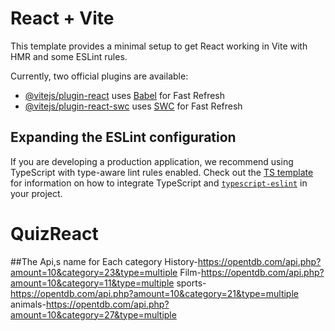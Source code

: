 # React + Vite

This template provides a minimal setup to get React working in Vite with HMR and some ESLint rules.

Currently, two official plugins are available:

- [@vitejs/plugin-react](https://github.com/vitejs/vite-plugin-react/blob/main/packages/plugin-react) uses [Babel](https://babeljs.io/) for Fast Refresh
- [@vitejs/plugin-react-swc](https://github.com/vitejs/vite-plugin-react/blob/main/packages/plugin-react-swc) uses [SWC](https://swc.rs/) for Fast Refresh

## Expanding the ESLint configuration

If you are developing a production application, we recommend using TypeScript with type-aware lint rules enabled. Check out the [TS template](https://github.com/vitejs/vite/tree/main/packages/create-vite/template-react-ts) for information on how to integrate TypeScript and [`typescript-eslint`](https://typescript-eslint.io) in your project.
# QuizReact

##The
 Api,s name for Each category
 History-https://opentdb.com/api.php?amount=10&category=23&type=multiple
 Film-https://opentdb.com/api.php?amount=10&category=11&type=multiple
 sports-https://opentdb.com/api.php?amount=10&category=21&type=multiple
 animals-https://opentdb.com/api.php?amount=10&category=27&type=multiple
 